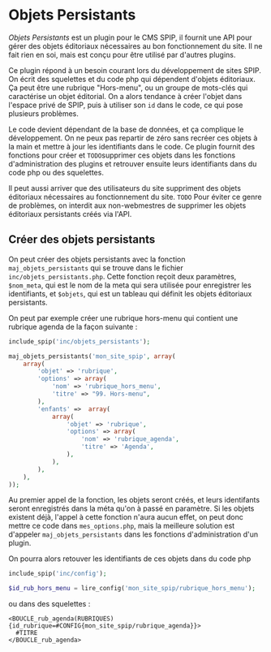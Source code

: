 Objets Persistants
==================

_Objets Persistants_ est un plugin pour le CMS SPIP, il fournit une API pour gérer des objets éditoriaux nécessaires au bon fonctionnement du site.
Il ne fait rien en soi, mais est conçu pour être utilisé par d'autres plugins.

Ce plugin répond à un besoin courant lors du développement de sites SPIP.
On écrit des squelettes et du code php qui dépendent d'objets éditoriaux.
Ça peut être une rubrique "Hors-menu", ou un groupe de mots-clés qui caractérise un objet éditorial.
On a alors tendance à créer l'objet dans l'espace privé de SPIP, puis à utiliser son `id` dans le code, ce qui pose plusieurs problèmes.

Le code devient dépendant de la base de données, et ça complique le développement.
On ne peux pas repartir de zéro sans recréer ces objets à la main et mettre à jour les identifiants dans le code.
Ce plugin fournit des fonctions pour créer et `TODO`supprimer ces objets dans les fonctions d'administration des plugins et retrouver ensuite leurs identifiants dans du code php ou des squelettes.

Il peut aussi arriver que des utilisateurs du site suppriment des objets éditoriaux nécessaires au fonctionnement du site.
`TODO` Pour éviter ce genre de problèmes, on interdit aux non-webmestres de supprimer les objets éditoriaux persistants créés via l'API.

Créer des objets persistants
----------------------------

On peut créer des objets persistants avec la fonction `maj_objets_persistants` qui se trouve dans le fichier `inc/objets_persistants.php`.
Cette fonction reçoit deux paramètres, `$nom_meta`, qui est le nom de la meta qui sera utilisée pour enregistrer les identifiants, et `$objets`, qui est un tableau qui définit les objets éditoriaux persistants.

On peut par exemple créer une rubrique hors-menu qui contient une rubrique agenda de la façon suivante :

```php
include_spip('inc/objets_persistants');

maj_objets_persistants('mon_site_spip', array(
    array(
        'objet' => 'rubrique',
        'options' => array(
            'nom' => 'rubrique_hors_menu',
            'titre' => "99. Hors-menu",
        ),
        'enfants' =>  array(
            array(
                'objet' => 'rubrique',
                'options' => array(
                    'nom' => 'rubrique_agenda',
                    'titre' => 'Agenda',
                ),
            ),
        ),
    ),
));
```

Au premier appel de la fonction, les objets seront créés, et leurs identifants seront enregistrés dans la méta qu'on à passé en paramètre.
Si les objets existent déjà, l'appel à cette fonction n'aura aucun effet, on peut donc mettre ce code dans `mes_options.php`, mais la meilleure solution est d'appeler `maj_objets_persistants` dans les fonctions d'administration d'un plugin.

On pourra alors retouver les identifiants de ces objets dans du code php

```php
include_spip('inc/config');

$id_rub_hors_menu = lire_config('mon_site_spip/rubrique_hors_menu');
```

ou dans des squelettes :

```
<BOUCLE_rub_agenda(RUBRIQUES){id_rubrique=#CONFIG{mon_site_spip/rubrique_agenda}}>
  #TITRE
</BOUCLE_rub_agenda>
```
